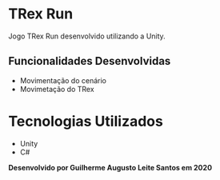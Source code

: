 # TRex Run
Jogo TRex Run desenvolvido utilizando a Unity.

## Funcionalidades Desenvolvidas
* Movimentação do cenário
* Movimetação do TRex

# Tecnologias Utilizados
* Unity
* C#


**Desenvolvido por Guilherme Augusto Leite Santos em 2020**
